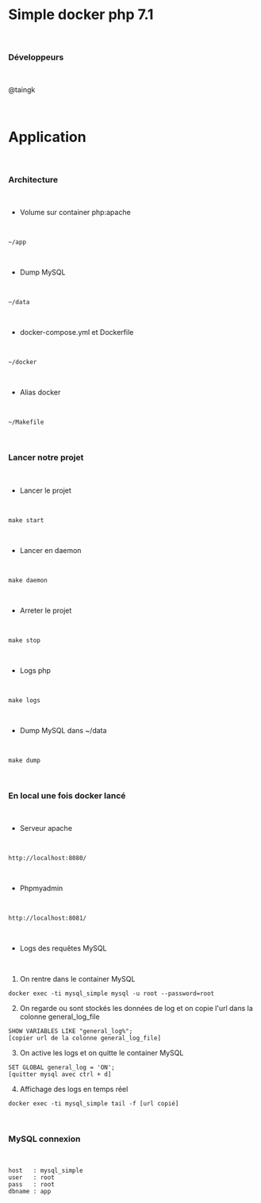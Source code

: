 # Simple docker php 7.1

<br>

### Développeurs

<br>

@taingk

<br>

# Application

<br>

### Architecture

<br>

- Volume sur container php:apache

<br>

```
~/app
```

<br>

- Dump MySQL

<br>

```
~/data
```

<br>

- docker-compose.yml et Dockerfile

<br>

```
~/docker
```

<br>

- Alias docker

<br>

```
~/Makefile
```

<br>

### Lancer notre projet

<br>

- Lancer le projet

<br>

```
make start
```

<br>

- Lancer en daemon

<br>

```
make daemon
```

<br>

- Arreter le projet

<br>

```
make stop
```

<br>

- Logs php

<br>

```
make logs
```

<br>

- Dump MySQL dans ~/data

<br>

```
make dump
```

<br>

### En local une fois docker lancé

<br>

- Serveur apache

<br>

```
http://localhost:8080/
```

<br>

- Phpmyadmin

<br>

```
http://localhost:8081/
```

<br>

- Logs des requêtes MySQL

<br>

1. On rentre dans le container MySQL
```
docker exec -ti mysql_simple mysql -u root --password=root
```
2. On regarde ou sont stockés les données de log et on copie l'url dans la colonne general\_log_file
```
SHOW VARIABLES LIKE "general_log%";
[copier url de la colonne general_log_file]
```
3. On active les logs et on quitte le container MySQL
```
SET GLOBAL general_log = 'ON';
[quitter mysql avec ctrl + d]
```
4. Affichage des logs en temps réel
```
docker exec -ti mysql_simple tail -f [url copié]
```

<br>

### MySQL connexion

<br>

```
host   : mysql_simple
user   : root
pass   : root
dbname : app
```